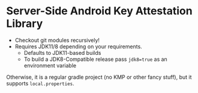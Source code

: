 # Server-Side Android Key Attestation Library

* Checkout git modules recursively!
* Requires JDK11/8 depending on your requirements.
  * Defaults to JDK11-based builds
  * To build a JDK8-Compatible release pass `jdk8=true` as an environment variable

Otherwise, it is a regular gradle project (no KMP or other fancy stuff), but it supports `local.properties`.
